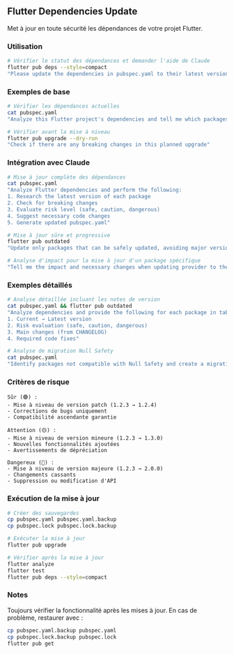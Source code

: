 ## Flutter Dependencies Update

Met à jour en toute sécurité les dépendances de votre projet Flutter.

### Utilisation

```bash
# Vérifier le statut des dépendances et demander l'aide de Claude
flutter pub deps --style=compact
"Please update the dependencies in pubspec.yaml to their latest versions"
```

### Exemples de base

```bash
# Vérifier les dépendances actuelles
cat pubspec.yaml
"Analyze this Flutter project's dependencies and tell me which packages can be updated"

# Vérifier avant la mise à niveau
flutter pub upgrade --dry-run
"Check if there are any breaking changes in this planned upgrade"
```

### Intégration avec Claude

```bash
# Mise à jour complète des dépendances
cat pubspec.yaml
"Analyze Flutter dependencies and perform the following:
1. Research the latest version of each package
2. Check for breaking changes
3. Evaluate risk level (safe, caution, dangerous)
4. Suggest necessary code changes
5. Generate updated pubspec.yaml"

# Mise à jour sûre et progressive
flutter pub outdated
"Update only packages that can be safely updated, avoiding major version upgrades"

# Analyse d'impact pour la mise à jour d'un package spécifique
"Tell me the impact and necessary changes when updating provider to the latest version"
```

### Exemples détaillés

```bash
# Analyse détaillée incluant les notes de version
cat pubspec.yaml && flutter pub outdated
"Analyze dependencies and provide the following for each package in table format:
1. Current → Latest version
2. Risk evaluation (safe, caution, dangerous)
3. Main changes (from CHANGELOG)
4. Required code fixes"

# Analyse de migration Null Safety
cat pubspec.yaml
"Identify packages not compatible with Null Safety and create a migration plan"
```

### Critères de risque

```text
Sûr (🟢) :
- Mise à niveau de version patch (1.2.3 → 1.2.4)
- Corrections de bugs uniquement
- Compatibilité ascendante garantie

Attention (🟡) :
- Mise à niveau de version mineure (1.2.3 → 1.3.0)
- Nouvelles fonctionnalités ajoutées
- Avertissements de dépréciation

Dangereux (🔴) :
- Mise à niveau de version majeure (1.2.3 → 2.0.0)
- Changements cassants
- Suppression ou modification d'API
```

### Exécution de la mise à jour

```bash
# Créer des sauvegardes
cp pubspec.yaml pubspec.yaml.backup
cp pubspec.lock pubspec.lock.backup

# Exécuter la mise à jour
flutter pub upgrade

# Vérifier après la mise à jour
flutter analyze
flutter test
flutter pub deps --style=compact
```

### Notes

Toujours vérifier la fonctionnalité après les mises à jour. En cas de problème, restaurer avec :

```bash
cp pubspec.yaml.backup pubspec.yaml
cp pubspec.lock.backup pubspec.lock
flutter pub get
```
